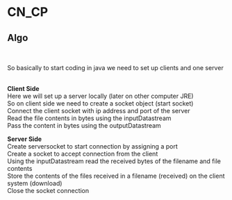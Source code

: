 # CN_CP
<h2>Algo</h2> </br>

So basically to start coding in java we need to set up clients and one server</br></br>

<b>Client Side</b></br>
Here we will set up a server locally (later on other computer JRE)</br>
So on client side we need to create a socket object (start socket)</br>
Connect the client socket with ip address and port of the server</br>
Read the file contents in bytes using the inputDatastream </br>
Pass the content in bytes using the outputDatastream</br>
 
<b>Server Side </b></br>
Create serversocket to start connection by assigning a port</br>
Create a socket to accept connection from the client </br>
Using the inputDatastream read the received bytes of the filename and file contents</br>
Store the contents of the files received in a filename (received) on the client system (download)</br>
Close the socket connection </br>
